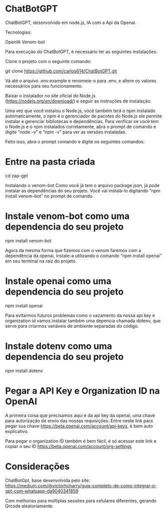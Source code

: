 # ChatBotGPT

ChatBotGPT, desenvolvido em node.js, IA com a Api da Openai.

Tecnologias:

  OpenIA
  Venom-bot
  
 Para execução do ChatBotGPT, é necessário ter as seguintes instalações:
 
 Clone o projeto com o seguinte comando:
 
 git clone https://github.com/carlos614/ChatBotGPT.git
 
 Vá até o arquivo .env.example e renomeie-o para .env, e altere os valores necessários para seu funcionamento.
 
 Baixar o instalador no site oficial do Node.js (https://nodejs.org/en/download/) e seguir as instruções de instalação.
 
 Uma vez que você instalou o Node.js, você também terá o npm instalado automaticamente, o npm é o gerenciador de pacotes do Node.js
 ele permite instalar e gerenciar bibliotecas e dependências. Para verificar se você tem o Node.js e o npm instalados corretamente, 
 abra o prompt de comando e digite “node -v” e “npm -v” para ver as versões instaladas.
 
 Feito isso, abra o prompt comando e digite os seguintes comandos:
 
 
# Entre na pasta criada 
cd zap-gpt

Instalando o venom-bot
Como você já tem o arquivo package.json, já pode instalar as dependências do seu projeto. Você vai instalá-lo digitando “npm install venom-bot” no prompt de comando.

# Instale venom-bot como uma dependencia do seu projeto
npm install venom-bot

Agora da mesma forma que fizemos com o venom faremos com a dependência da openai, instale-a utilizando o comando “npm install openai” em seu terminal na 
raiz do projeto.

# Instale openai como uma dependencia do seu projeto
npm install openai

Para evitarmos futuros problemas como o vazamento da nossa api key e organization id vamos instalar também uma depencia chamada dotenv, 
que serve para criarmos variáveis de ambiente separadas do código.

# Instale dotenv como uma dependencia do seu projeto
npm install dotenv

# Pegar a API Key e Organization ID na OpenAI
A primeira coisa que precisamos aqui é da api key da openai, uma chave para autorização de envio das nossas requisições. 
Entre neste link para pegar sua chave https://beta.openai.com/account/api-keys, é bem auto explicativo.

Para pegar o organization ID também é bem fácil, é só acessar este link e copiar o seu ID https://beta.openai.com/account/org-settings

# Considerações
ChatBotGpt, base desenvolvida pelo site: https://medium.com/@victorhcharry/guia-completo-de-como-integrar-o-gpt-com-whatsapp-da9040341859 

Com melhorias para múltiplas sessões para celulares diferentes, gerando Qrcode aleatoriamente.
